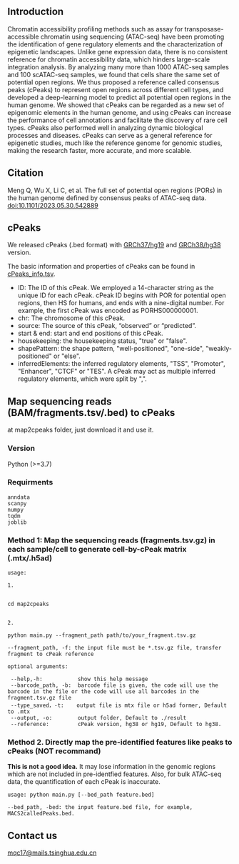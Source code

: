 ## Introduction

Chromatin accessibility profiling methods such as assay for transposase-accessible chromatin using sequencing (ATAC-seq) have been promoting the identification of gene regulatory elements and the characterization of epigenetic landscapes. Unlike gene expression data, there is no consistent reference for chromatin accessibility data, which hinders large-scale integration analysis. By analyzing many more than 1000 ATAC-seq samples and 100 scATAC-seq samples, we found that cells share the same set of potential open regions. We thus proposed a reference called consensus peaks (cPeaks) to represent open regions across different cell types, and developed a deep-learning model to predict all potential open regions in the human genome. We showed that cPeaks can be regarded as a new set of epigenomic elements in the human genome, and using cPeaks can increase the performance of cell annotations and facilitate the discovery of rare cell types. cPeaks also performed well in analyzing dynamic biological processes and diseases. cPeaks can serve as a general reference for epigenetic studies, much like the reference genome for genomic studies, making the research faster, more accurate, and more scalable.

## Citation

Meng Q, Wu X, Li C, et al. The full set of potential open regions (PORs) in the human genome defined by consensus peaks of ATAC-seq data. [doi:10.1101/2023.05.30.542889](https://doi.org/10.1101/2023.05.30.542889)

## cPeaks

We released cPeaks (.bed format) with [GRCh37/hg19](https://github.com/MengQiuchen/cPeaks/blob/main/cPeaks_hg19.bed) and [GRCh38/hg38](https://github.com/MengQiuchen/cPeaks/blob/main/cPeaks_hg38.bed) version.

The basic information and properties of cPeaks can be found in [cPeaks_info.tsv](https://cloud.tsinghua.edu.cn/f/4422592d373948589dc4/).
- ID: The ID of this cPeak. We employed a 14-character string as the unique ID for each cPeak. cPeak ID begins with POR for potential open regions, then HS for humans, and ends with a nine-digital number. For example, the first cPeak was encoded as PORHS000000001.
- chr: The chromosome of this cPeak.
- source: The source of this cPeak, “observed” or “predicted”.
- start & end: start and end positions of this cPeak.
- housekeeping: the housekeeping status, "true" or "false".
- shapePattern: the shape pattern, "well-positioned", "one-side", "weakly-positioned" or "else".
- inferredElements: the inferred regulatory elements, "TSS", "Promoter", "Enhancer", "CTCF" or "TES". A cPeak may act as multiple inferred regulatory elements, which were split by ",". 

## Map sequencing reads (BAM/fragments.tsv/.bed) to cPeaks

at map2cpeaks folder, just download it and use it.

### Version
Python (>=3.7)

### Requirments

```
anndata
scanpy
numpy
tqdm
joblib
```

### Method 1: Map the sequencing reads (fragments.tsv.gz) in each sample/cell to generate cell-by-cPeak matrix (.mtx/.h5ad)
 
```
usage:

1.


cd map2cpeaks


2. 

python main.py --fragment_path path/to/your_fragment.tsv.gz
               
--fragment_path, -f: the input file must be *.tsv.gz file, transfer fragment to cPeak reference
 
optional arguments:

 --help,-h:           show this help message
 --barcode_path, -b:  barcode file is given, the code will use the barcode in the file or the code will use all barcodes in the fragment.tsv.gz file
 --type_saved，-t:    output file is mtx file or h5ad former, Default to .mtx
 --output, -o:        output folder, Default to ./result
 --reference:         cPeak version, hg38 or hg19, Default to hg38.
```


### Method 2. Directly map the pre-identified features like peaks to cPeaks (NOT recommand)

**This is not a good idea.** It may lose information in the genomic regions which are not included in pre-identfied features. Also, for bulk ATAC-seq data, the quantification of each cPeak is inaccurate.

```
usage: python main.py [--bed_path feature.bed]

--bed_path, -bed: the input feature.bed file, for example, MACS2calledPeaks.bed.
```

## Contact us
mqc17@mails.tsinghua.edu.cn
